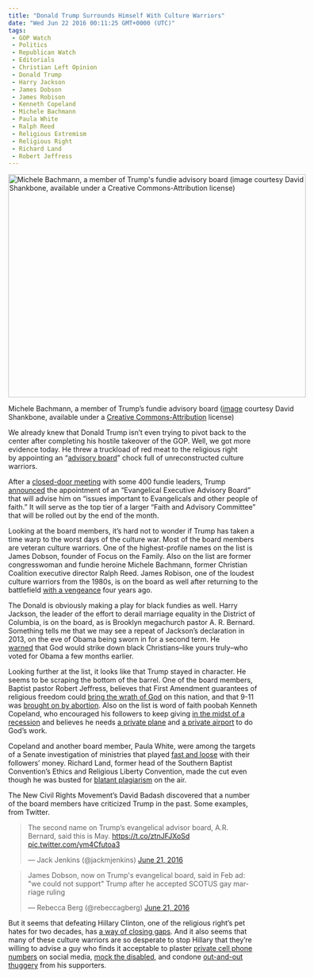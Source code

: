 ```yaml
---
title: "Donald Trump Surrounds Himself With Culture Warriors"
date: "Wed Jun 22 2016 00:11:25 GMT+0000 (UTC)"
tags: 
 - GOP Watch
 - Politics
 - Republican Watch
 - Editorials
 - Christian Left Opinion
 - Donald Trump
 - Harry Jackson
 - James Dobson
 - James Robison
 - Kenneth Copeland
 - Michele Bachmann
 - Paula White
 - Ralph Reed
 - Religious Extremism
 - Religious Right
 - Richard Land
 - Robert Jeffress
---
```

<p><!--OffDef--></p><p><!--Ads1--></p><div id="attachment_138475" style="width: 610px" class="wp-caption aligncenter"><img class="size-large wp-image-138475" src="//cdn.liberalamerica.org/wp-content/uploads/2016/06/Bachmanns-600x449.jpe" alt="Michele Bachmann, a member of Trump&apos;s fundie advisory board (image courtesy David Shankbone, available under a Creative Commons-Attribution license)" width="600" height="449" srcset="//cdn.liberalamerica.org/wp-content/uploads/2016/06/Bachmanns-600x449.jpe 600w, //cdn.liberalamerica.org/wp-content/uploads/2016/06/Bachmanns-64x48.jpe 64w, //cdn.liberalamerica.org/wp-content/uploads/2016/06/Bachmanns-350x262.jpe 350w, //cdn.liberalamerica.org/wp-content/uploads/2016/06/Bachmanns-768x575.jpe 768w, //cdn.liberalamerica.org/wp-content/uploads/2016/06/Bachmanns-795x595.jpe 795w, //cdn.liberalamerica.org/wp-content/uploads/2016/06/Bachmanns-1168x874.jpe 1168w, //cdn.liberalamerica.org/wp-content/uploads/2016/06/Bachmanns.jpe 1200w" sizes="(max-width: 600px) 100vw, 600px">
<p class="wp-caption-text">Michele Bachmann, a member of Trump&#x2019;s fundie advisory board (<a href="https://commons.wikimedia.org/wiki/File:Marcus_Bachmann_Michele_2011_Shankbone.JPG" onclick="__gaTracker(&apos;send&apos;, &apos;event&apos;, &apos;outbound-article&apos;, &apos;https://commons.wikimedia.org/wiki/File:Marcus_Bachmann_Michele_2011_Shankbone.JPG&apos;, &apos;image&apos;);">image</a> courtesy David Shankbone, available under a <a href="http://creativecommons.org/licenses/by/3.0" onclick="__gaTracker(&apos;send&apos;, &apos;event&apos;, &apos;outbound-article&apos;, &apos;http://creativecommons.org/licenses/by/3.0&apos;, &apos;Creative Commons-Attribution&apos;);">Creative Commons-Attribution</a> license)</p>
</div><p>We already knew that Donald Trump isn&#x2019;t even trying to pivot back to the center after completing his hostile takeover of the GOP. Well, we got more evidence today. He threw a truckload of red meat to the religious right by&#xA0;appointing&#xA0;an &#x201C;<a href="http://www.thenewcivilrightsmovement.com/davidbadash/trump_announces_his_new_evangelical_executive_advisory_board_list_includes_michele_bachman" onclick="__gaTracker(&apos;send&apos;, &apos;event&apos;, &apos;outbound-article&apos;, &apos;http://www.thenewcivilrightsmovement.com/davidbadash/trump_announces_his_new_evangelical_executive_advisory_board_list_includes_michele_bachman&apos;, &apos;advisory board&apos;);">advisory board</a>&#x201D; chock full of unreconstructed culture warriors.</p><p>After a <a href="http://www.thenewcivilrightsmovement.com/davidbadash/today_donald_trump_meets_with_400_top_anti_lgbt_christian_conservatives" onclick="__gaTracker(&apos;send&apos;, &apos;event&apos;, &apos;outbound-article&apos;, &apos;http://www.thenewcivilrightsmovement.com/davidbadash/today_donald_trump_meets_with_400_top_anti_lgbt_christian_conservatives&apos;, &apos;closed-door meeting&apos;);">closed-door meeting</a> with some 400 fundie leaders, Trump <a href="https://www.donaldjtrump.com/press-releases/trump-campaign-announces-evangelical-executive-advisory-board" onclick="__gaTracker(&apos;send&apos;, &apos;event&apos;, &apos;outbound-article&apos;, &apos;https://www.donaldjtrump.com/press-releases/trump-campaign-announces-evangelical-executive-advisory-board&apos;, &apos;announced&apos;);">announced</a> the appointment of an &#x201C;Evangelical Executive Advisory Board&#x201D; that will advise him on &#x201C;issues important to Evangelicals and other people of faith.&#x201D; It will serve as the top tier of a larger &#x201C;Faith and Advisory Committee&#x201D; that will be rolled out by the end of the month.</p><p>Looking at the board members, it&#x2019;s hard not to wonder if Trump has taken a time warp to the&#xA0;worst days of the&#xA0;culture war. Most of the board members are veteran culture warriors. One of the highest-profile names on the list is James Dobson, founder of Focus on the Family. Also on the list are former congresswoman and fundie heroine Michele Bachmann, former Christian Coalition executive director Ralph Reed. James Robison, one of the loudest culture warriors from the 1980s, is on the board as well after returning to the battlefield <a href="http://www.dailykos.com/story/2012/02/24/1067743/-Former-culture-warrior-James-Robison-returns-to-the-battlefield" onclick="__gaTracker(&apos;send&apos;, &apos;event&apos;, &apos;outbound-article&apos;, &apos;http://www.dailykos.com/story/2012/02/24/1067743/-Former-culture-warrior-James-Robison-returns-to-the-battlefield&apos;, &apos;with a vengeance&apos;);">with a vengeance</a> four years ago.</p><p>The Donald is obviously making a play for black fundies as well. Harry Jackson, the leader of the effort to derail marriage equality in the District of Columbia, is on the board,&#xA0;as is Brooklyn megachurch pastor A. R. Bernard. Something tells me that we may see a repeat of Jackson&#x2019;s declaration in 2013, on the eve of Obama being sworn in for a second term. He <a href="http://www.dailykos.com/story/2013/01/28/1182838/-Harry-Jackson-hints-God-may-strike-down-black-Christians-who-voted-for-Obama" onclick="__gaTracker(&apos;send&apos;, &apos;event&apos;, &apos;outbound-article&apos;, &apos;http://www.dailykos.com/story/2013/01/28/1182838/-Harry-Jackson-hints-God-may-strike-down-black-Christians-who-voted-for-Obama&apos;, &apos;warned&apos;);">warned</a>&#xA0;that God would strike down black Christians&#x2013;like yours truly&#x2013;who voted for Obama a few months earlier.</p><p>Looking further at the list, it looks like that Trump stayed in character. He seems to be scraping the bottom of the barrel. One of the board members, Baptist pastor Robert Jeffress, believes that First Amendment guarantees of religious freedom could <a href="http://www.dailykos.com/story/2012/01/06/1052257/-Robert-Jeffress-First-Amendment-protections-invite-wrath-of-God" onclick="__gaTracker(&apos;send&apos;, &apos;event&apos;, &apos;outbound-article&apos;, &apos;http://www.dailykos.com/story/2012/01/06/1052257/-Robert-Jeffress-First-Amendment-protections-invite-wrath-of-God&apos;, &apos;bring the wrath of God&apos;);">bring the wrath of God</a> on this nation, and that 9-11 was <a href="http://www.liberalamerica.org/2015/03/31/fundie-pastor-robert-jeffress-9-11-was-punishment-for-abortion/">brought on by abortion</a>. Also on the list is word of faith poobah Kenneth Copeland, who encouraged his followers to keep giving <a href="http://www.nytimes.com/2009/08/16/us/16gospel.html" onclick="__gaTracker(&apos;send&apos;, &apos;event&apos;, &apos;outbound-article&apos;, &apos;http://www.nytimes.com/2009/08/16/us/16gospel.html&apos;, &apos;in the midst of a recession&apos;);">in the midst of a recession</a> and believes he needs <a href="http://www.liberalamerica.org/2016/01/01/kenneth-copeland-i-need-a-private-plane-to-do-the-lords-work/">a private plane</a> and <a href="http://www.liberalamerica.org/2016/01/07/kenneth-copeland-thinks-he-needs-a-private-airport-for-his-private-plane/">a private airport</a> to do God&#x2019;s work.</p><p>Copeland and another board member, Paula White, were among the targets of a Senate investigation of ministries that played <a href="http://www.thedailybeast.com/articles/2015/08/30/televangelists-and-trump-a-match-made-in-heaven.html" onclick="__gaTracker(&apos;send&apos;, &apos;event&apos;, &apos;outbound-article&apos;, &apos;http://www.thedailybeast.com/articles/2015/08/30/televangelists-and-trump-a-match-made-in-heaven.html&apos;, &apos;fast and loose&apos;);">fast and loose</a> with their followers&#x2019; money. Richard Land, former head of the Southern Baptist Convention&#x2019;s Ethics and Religious Liberty Convention, made the cut even though he was busted for <a href="http://www.dailykos.com/story/2012/06/04/1097338/-Richard-Land-s-radio-show-leaves-air-for-good-critics-rightly-say-he-got-off-easy" onclick="__gaTracker(&apos;send&apos;, &apos;event&apos;, &apos;outbound-article&apos;, &apos;http://www.dailykos.com/story/2012/06/04/1097338/-Richard-Land-s-radio-show-leaves-air-for-good-critics-rightly-say-he-got-off-easy&apos;, &apos;blatant plagiarism&apos;);">blatant plagiarism</a> on the air.</p><p>The New Civil Rights Movement&#x2019;s David Badash discovered that a number of the board members have criticized Trump in the past. Some examples, from Twitter.</p><blockquote class="twitter-tweet" data-width="500"><p lang="en" dir="ltr">The second name on Trump&#x2019;s evangelical advisor board, A.R. Bernard, said this is May. <a href="https://t.co/ztnJFJXoSd" onclick="__gaTracker(&apos;send&apos;, &apos;event&apos;, &apos;outbound-article&apos;, &apos;https://t.co/ztnJFJXoSd&apos;, &apos;https://t.co/ztnJFJXoSd&apos;);">https://t.co/ztnJFJXoSd</a> <a href="https://t.co/ym4Cfutoa3" onclick="__gaTracker(&apos;send&apos;, &apos;event&apos;, &apos;outbound-article&apos;, &apos;https://t.co/ym4Cfutoa3&apos;, &apos;pic.twitter.com/ym4Cfutoa3&apos;);">pic.twitter.com/ym4Cfutoa3</a></p>
<p>&#x2014; Jack Jenkins (@jackmjenkins) <a href="https://twitter.com/jackmjenkins/status/745323444259196928" onclick="__gaTracker(&apos;send&apos;, &apos;event&apos;, &apos;outbound-article&apos;, &apos;https://twitter.com/jackmjenkins/status/745323444259196928&apos;, &apos;June 21, 2016&apos;);">June 21, 2016</a></p></blockquote><p><script async src="//platform.twitter.com/widgets.js" charset="utf-8"></script></p><blockquote class="twitter-tweet" data-width="500"><p lang="en" dir="ltr">James Dobson, now on Trump&apos;s evangelical board, said in Feb ad: &quot;we could not support&quot; Trump after he accepted SCOTUS gay marriage ruling</p>
<p>&#x2014; Rebecca Berg (@rebeccagberg) <a href="https://twitter.com/rebeccagberg/status/745321332783583232" onclick="__gaTracker(&apos;send&apos;, &apos;event&apos;, &apos;outbound-article&apos;, &apos;https://twitter.com/rebeccagberg/status/745321332783583232&apos;, &apos;June 21, 2016&apos;);">June 21, 2016</a></p></blockquote><p><script async src="//platform.twitter.com/widgets.js" charset="utf-8"></script></p><p><script async src="//platform.twitter.com/widgets.js" charset="utf-8"></script></p><p>But it seems that defeating Hillary Clinton, one of the religious right&#x2019;s pet hates for two decades, has <a href="http://www.liberalamerica.org/2016/05/16/latest-sell-soul-donald-trump-religious-right/">a way of closing gaps</a>. And it also seems that many of these culture warriors&#xA0;are&#xA0;so desperate to stop Hillary that they&#x2019;re willing to advise a guy who finds it acceptable to plaster <a href="http://www.liberalamerica.org/2015/06/27/donald-trump-plasters-private-cell-phone-number-of-anchorman-jorge-ramos-online/">private cell phone numbers</a> on social media, <a href="http://www.liberalamerica.org/2016/05/18/donald-trump-tries-explain-mocked-disabled-fails/">mock the disabled</a>, and condone <a href="http://www.liberalamerica.org/2015/11/27/donald-trump-could-face-lawsuit-for-supporters-assault-on-protester-with-video/">out-and-out thuggery</a> from his supporters.</p><p><!--Ads2--></p>